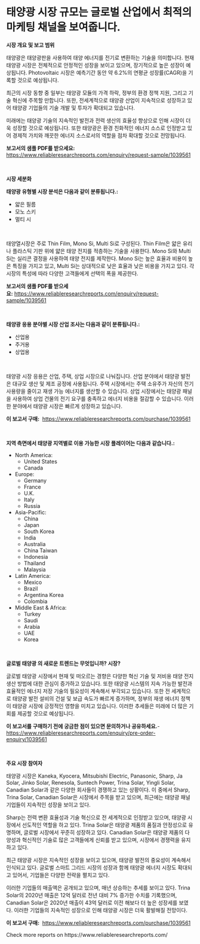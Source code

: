 <p><h1>태양광 시장 규모는 글로벌 산업에서 최적의 마케팅 채널을 보여줍니다.</h1></p><p><strong>시장 개요 및 보고 범위</strong></p>
<p><p>태양광은 태양광판을 사용하여 태양 에너지를 전기로 변환하는 기술을 의미합니다. 현재 태양광 시장은 전체적으로 안정적인 성장을 보이고 있으며, 장기적으로 높은 성장이 예상됩니다. Photovoltaic 시장은 예측기간 동안 약 6.2%의 연평균 성장률(CAGR)을 기록할 것으로 예상됩니다.</p><p>최근의 시장 동향 중 일부는 태양광 모듈의 가격 하락, 정부의 환경 정책 지원, 그리고 기술 혁신에 주목할 만합니다. 또한, 전세계적으로 태양광 산업이 지속적으로 성장하고 있어 태양광 기업들의 기술 개발 및 투자가 확대되고 있습니다.</p><p>미래에는 태양광 기술의 지속적인 발전과 전력 생산의 효율성 향상으로 인해 시장이 더욱 성장할 것으로 예상됩니다. 또한 태양광은 환경 친화적인 에너지 소스로 인정받고 있어 경제적 가치와 깨끗한 에너지 소스로서의 역할을 점차 확대할 것으로 전망됩니다.</p></p>
<p><strong>보고서의 샘플 PDF를 받으세요:</strong> <a href="https://www.reliableresearchreports.com/enquiry/request-sample/1039561">https://www.reliableresearchreports.com/enquiry/request-sample/1039561</a></p>
<p>&nbsp;</p>
<p><strong>시장 세분화</strong></p>
<p><strong>태양광 유형별 시장 분석은 다음과 같이 분류됩니다.:</strong></p>
<p><ul><li>얇은 필름</li><li>모노 스키</li><li>멀티 시</li></ul></p>
<p>&nbsp;</p>
<p><p>태양열시장은 주로 Thin Film, Mono Si, Multi Si로 구성된다. Thin Film은 얇은 유리나 플라스틱 기판 위에 얇은 태양 전지를 적층하는 기술을 사용한다. Mono Si와 Multi Si는 실리콘 결정을 사용하여 태양 전지를 제작한다. Mono Si는 높은 효율과 비용이 높은 특징을 가지고 있고, Multi Si는 상대적으로 낮은 효율과 낮은 비용을 가지고 있다. 각 시장의 특성에 따라 다양한 고객들에게 선택의 폭을 제공한다.</p></p>
<p><strong>보고서의 샘플 PDF를 받으세요:</strong>&nbsp;<a href="https://www.reliableresearchreports.com/enquiry/request-sample/1039561">https://www.reliableresearchreports.com/enquiry/request-sample/1039561</a></p>
<p>&nbsp;</p>
<p><strong> 태양광 응용 분야별 시장 산업 조사는 다음과 같이 분류됩니다.:</strong></p>
<p><ul><li>산업용</li><li>주거용</li><li>상업용</li></ul></p>
<p>&nbsp;</p>
<p><p>태양광 시장 응용은 산업, 주택, 상업 시장으로 나눠집니다. 산업 분야에서 태양광 발전은 대규모 생산 및 제조 공정에 사용됩니다. 주택 시장에서는 주택 소유주가 자신의 전기 사용량을 줄이고 재생 가능 에너지를 생산할 수 있습니다. 상업 시장에서는 태양광 패널을 사용하여 상업 건물의 전기 요구를 충족하고 에너지 비용을 절감할 수 있습니다. 이러한 분야에서 태양광 시장은 빠르게 성장하고 있습니다.</p></p>
<p><strong>이 보고서 구매:</strong>&nbsp; <a href="https://www.reliableresearchreports.com/purchase/1039561">https://www.reliableresearchreports.com/purchase/1039561</a></p>
<p>&nbsp;</p>
<p><strong>지역 측면에서 태양광 지역별로 이용 가능한 시장 플레이어는 다음과 같습니다.:</strong></p>
<p><ul>
    <li>
        North America:
        <ul>
            <li>United States</li>
            <li>Canada</li>
        </ul>
    </li>
    <li>
        Europe:
        <ul>
            <li>Germany</li>
            <li>France</li>
            <li>U.K.</li>
            <li>Italy</li>
            <li>Russia</li>
        </ul>
    </li>
    <li>
        Asia-Pacific:
        <ul>
            <li>China</li>
            <li>Japan</li>
            <li>South Korea</li>
            <li>India</li>
            <li>Australia</li>
            <li>China Taiwan</li>
            <li>Indonesia</li>
            <li>Thailand</li>
            <li>Malaysia</li>
        </ul>
    </li>
    <li>
        Latin America:
        <ul>
            <li>Mexico</li>
            <li>Brazil</li>
            <li>Argentina Korea</li>
            <li>Colombia</li>
        </ul>
    </li>
    <li>
        Middle East & Africa:
        <ul>
            <li>Turkey</li>
            <li>Saudi</li>
            <li>Arabia</li>
            <li>UAE</li>
            <li>Korea</li>
        </ul>
    </li>
    </ul></p>
<p>&nbsp;</p>
<p><strong>글로벌 태양광 의 새로운 트렌드는 무엇입니까? 시장?</strong></p>
<p><p>글로벌 태양광 시장에서 현재 및 떠오르는 경향은 다양한 혁신 기술 및 저비용 태양 전지 생산 방법에 대한 관심이 증가하고 있습니다. 또한 태양광 시스템의 지속 가능한 발전과 효율적인 에너지 저장 기술의 필요성이 계속해서 부각되고 있습니다. 또한 전 세계적으로 태양광 발전 설비의 건설 및 보급 속도가 빠르게 증가하며, 정부의 재생 에너지 정책이 태양광 시장에 긍정적인 영향을 미치고 있습니다. 이러한 추세들은 미래에 더 많은 기회를 제공할 것으로 예상됩니다.</p></p>
<p><strong>이 보고서를 구매하기 전에 궁금한 점이 있으면 문의하거나 공유하세요.</strong>- <a href="https://www.reliableresearchreports.com/enquiry/pre-order-enquiry/1039561">https://www.reliableresearchreports.com/enquiry/pre-order-enquiry/1039561</a></p>
<p>&nbsp;</p>
<p><strong>주요 시장 참여자</strong></p>
<p><p>태양광 시장은 Kaneka, Kyocera, Mitsubishi Electric, Panasonic, Sharp, Ja Solar, Jinko Solar, Renesola, Suntech Power, Trina Solar, Yingli Solar, Canadian Solar과 같은 다양한 회사들이 경쟁하고 있는 상황이다. 이 중에서 Sharp, Trina Solar, Canadian Solar은 시장에서 주목을 받고 있으며, 최근에는 태양광 패널 기업들이 지속적인 성장을 보이고 있다.</p><p>Sharp는 전력 변환 효율성과 기술 혁신으로 전 세계적으로 인정받고 있으며, 태양광 시장에서 선도적인 역할을 하고 있다. Trina Solar은 태양광 제품의 품질과 안정성으로 유명하며, 글로벌 시장에서 꾸준히 성장하고 있다. Canadian Solar은 태양광 제품의 다양성과 혁신적인 기술로 많은 고객들에게 신뢰를 받고 있으며, 시장에서 경쟁력을 유지하고 있다.</p><p>최근 태양광 시장은 지속적인 성장을 보이고 있으며, 태양광 발전의 중요성이 계속해서 인식되고 있다. 글로벌 스마트 그리드 시장의 성장과 함께 태양광 에너지 시장도 확대되고 있어서, 기업들은 다양한 전략을 펼치고 있다.</p><p>이러한 기업들의 매출액은 공개되고 있으며, 매년 상승하는 추세를 보이고 있다. Trina Solar의 2020년 매출은 12억 달러로 전년 대비 7% 증가한 수치를 기록했으며, Canadian Solar은 2020년 매출이 43억 달러로 이전 해보다 더 높은 성장세를 보였다. 이러한 기업들의 지속적인 성장으로 인해 태양광 시장은 더욱 활발해질 전망이다.</p></p>
<p><strong>이 보고서 구매:</strong>&nbsp;&nbsp;<a href="https://www.reliableresearchreports.com/purchase/1039561">https://www.reliableresearchreports.com/purchase/1039561</a></p>
<p>Check more reports on https://www.reliableresearchreports.com/</p>
